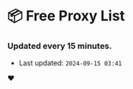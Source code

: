 # :package: Free Proxy List
### Updated every 15 minutes.

- Last updated: `2024-09-15 03:41`

:heart:
